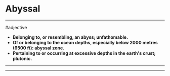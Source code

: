 # Abyssal
---
#adjective
- **Belonging to, or resembling, an abyss; unfathomable.**
- **Of or belonging to the ocean depths, especially below 2000 metres (6500 ft): abyssal zone.**
- **Pertaining to or occurring at excessive depths in the earth's crust; plutonic.**
---
---
